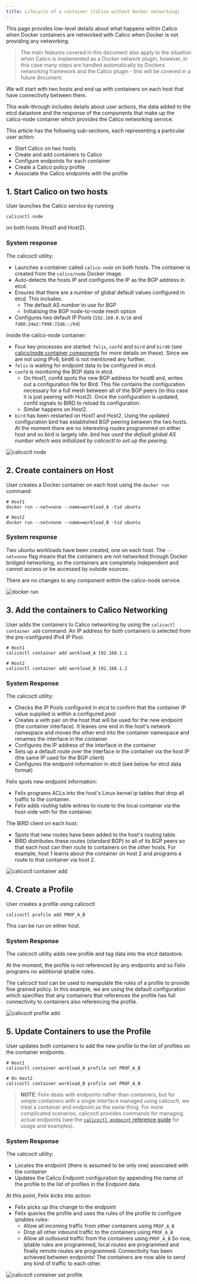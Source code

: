 ```yaml
---
title: Lifecycle of a container (Calico without Docker networking)
---
```



This page provides low-level details about what happens within Calico when
Docker containers are networked with Calico when Docker is not providing any
networking.

> The main features covered in this document also apply to the situation
> when Calico is implemented as a Docker network plugin, however, in this case
> many steps are handled automatically by Dockers networking framework and the
> Calico plugin - this will be covered in a future document.

We will start with two hosts and end up with containers on each host that have
connectivity between them.

This walk-through includes details about user actions, the data added to the
etcd datastore and the response of the components that make up the calico-node
container which provides the Calico networking service.

This article has the following sub-sections, each representing a particular
user action:
  - Start Calico on two hosts
  - Create and add containers to Calico
  - Configure endpoints for each container
  - Create a Calico policy profile
  - Associate the Calico endpoints with the profile

## 1. Start Calico on two hosts

User launches the Calico service by running

    calicoctl node

on both hosts (Host1 and Host2).

### System response

The calicoctl utility:

-  Launches a container called `calico-node` on both hosts. The container is
   created from the `calico/node` Docker image.
-  Auto-detects the hosts IP and configures the IP as the BGP address in etcd.
-  Ensures that there are a number of global default values configured in etcd.
   This includes:
   -  The default AS number to use for BGP
   -  Initialising the BGP node-to-node mesh option
-  Configures two default IP Pools (`192.168.0.0/16` and
  `fd80:24e2:f998:72d6::/64`)

Inside the calico-node container:

-  Four key processes are started:  `felix`, `confd` and `bird` and `bird6`
   (see [calico/node container components]({{site.url}}/reference/architecture) for more details on
   these).  Since we are not using IPv6, bird6 is not mentioned any further.
-  `felix` is waiting for endpoint data to be configured in etcd.
-  `confd` is monitoring the BGP data in etcd.
    -  On Host1, confd spots the new BGP address for hostB and, writes out a
       configuration file for Bird.  This file contains the configuration
       necessary for a full mesh between all of the BGP peers (in this case
       it is just peering with Host2).  Once the configuration is updated,
       confd signals to BIRD to reload its configuration.
    -  Similar happens on Host2.
-  `bird` has been restarted on Host1 and Host2.  Using the updated
   configuration bird has established BGP peering between the two hosts.  At
   the moment there are no interesting routes programmed on either host and so
   bird is largely idle.  _bird has used the default global AS number
   which was initialized by calicoctl to set up the peering._

![calicoctl node]({{site.url}}/images/lifecycle/calicoctl_node.png)

## 2. Create containers on Host

User creates a Docker container on each host using the `docker run`  command:

    # Host1
    docker run --net=none --name=workload_A -tid ubuntu

    # Host2
    docker run --net=none --name=workload_B -tid ubuntu

### System response

Two ubuntu workloads have been created, one on each host.  The `--net=none`
flag means that the containers are not networked through Docker bridged
networking, so the containers are completely independent and cannot access or
be accessed by outside sources.

There are no changes to any component within the calico-node service.

![docker run]({{site.url}}/images/lifecycle/docker_run.png)

## 3. Add the containers to Calico Networking

User adds the containers to Calico networking by using the `calicoctl container add`
command.  An IP address for both containers is selected from the pre-configured
IPv4 IP Pool.

    # Host1
    calicoctl container add workload_A 192.168.1.1

    # Host2
    calicoctl container add workload_B 192.168.1.2

### System Response

The calicoctl utility:
-  Checks the IP Pools configured in etcd to confirm that the container IP
   value supplied is within a configured pool
-  Creates a veth pair on the host that will be used for the new endpoint (the
   container interface).  It leaves one end in the host's network namespace and
   moves the other end into the container namespace and renames the interface
   in the container
-  Configures the IP address of the interface in the container
-  Sets up a default route over the interface in the container via the host IP
   (the same IP used for the BGP client)
-  Configures the endpoint information in etcd (see below for etcd data format)

Felix spots new endpoint information:
-  Felix programs ACLs into the host's Linux kernel ip tables that drop all
   traffic to the container.  
-  Felix adds routing table entries to route to the local container via
   the host-side veth for the container.

The BIRD client on each host:
-  Spots that new routes have been added to the host's routing table.
-  BIRD distributes these routes (standard BGP) to all of its BGP peers so
   that each host can then route to containers on the other hosts.  For
   example, host 1 learns about the container on host 2 and programs a route
   to that container via host 2.


![calicoctl container add]({{site.url}}/images/lifecycle/container_add.png)

## 4. Create a Profile

User creates a profile using calicoctl

    calicoctl profile add PROF_A_B

This can be run on either host.

### System Response

The calicoctl utility adds new profile and tag data into the etcd datastore.

At the moment, the profile is not referenced by any endpoints and so Felix
programs no additional iptable rules.

The calicoctl tool can be used to manipulate the rules of a profile to provide
fine grained policy.  In this example, we are using the default configuration
which specifies that any containers that references the profile has full
connectivity to containers also referencing the profile.  

![calicoctl profile add]({{site.url}}/images/lifecycle/profile_add.png)

## 5. Update Containers to use the Profile

User updates both containers to add the new profile to the list of profiles
on the container endpoints.

    # Host1
    calicoctl container workload_A profile set PROF_A_B

    # On Host2
    calicoctl container workload_B profile set PROF_A_B

> **NOTE**: Felix deals with endpoints rather than containers, but for simple
> containers with a single interface managed using calicoctl, we treat a
> container and endpoint as the same thing.  For more complicated scenarios,
> calicoctl provides commands for managing actual endpoints (see the
> [`calicoctl endpoint` reference guide]({{site.url}}/reference/calicoctl/endpoint) for usage and
> examples).

### System Response

The calicoctl utility:
-  Locates the endpoint (there is assumed to be only one) associated with the
   container
-  Updates the Calico Endpoint configuration by appending the name of the
   profile to the list of profiles in the Endpoint data.

At this point, Felix kicks into action:
-  Felix picks up this change to the endpoint
-  Felix queries the profile and uses the rules of the profile to configure
   iptables rules:
   -  Allow all incoming traffic from other containers using `PROF_A_B`
   -  Drop all other inbound traffic to the containers using `PROF_A_B`
   -  Allow all outbound traffic from the containers using `PROF_A_B`
So now, iptable rules are programmed, local routes are programmed and finally
remote routes are programmed.  Connectivity has been achieved between
endpoints!  The containers are now able to send any kind of traffic to each
other.

![calicoctl container set profile]({{site.url}}/images/lifecycle/set_profile.png)
